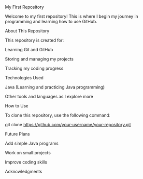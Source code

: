 My First Repository

Welcome to my first repository! This is where I begin my journey in programming and learning how to use GitHub.

About This Repository

This repository is created for:

Learning Git and GitHub

Storing and managing my projects

Tracking my coding progress

Technologies Used

Java (Learning and practicing Java programming)

Other tools and languages as I explore more

How to Use

To clone this repository, use the following command:

git clone https://github.com/your-username/your-repository.git

Future Plans

Add simple Java programs

Work on small projects

Improve coding skills

Acknowledgments
